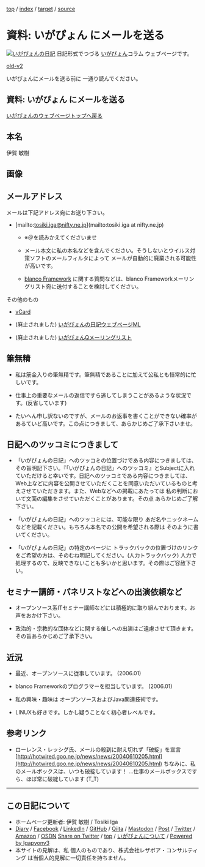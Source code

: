 [top](../index.html) / [index](index.html) / [target](https://www.igapyon.jp/igapyon/diary/memo/memoigamail.html) / [source](https://github.com/igapyon/diary/blob/master/memo/memoigamail.src.md) 

資料: いがぴょん にメールを送る
=====================================================================================================
[![いがぴょんの日記](https://www.igapyon.jp/igapyon/diary/images/iga200306s.jpg "いがぴょん")](https://www.igapyon.jp/igapyon/diary/memo/memoigapyon.html) 日記形式でつづる [いがぴょん](https://www.igapyon.jp/igapyon/diary/memo/memoigapyon.html)コラム ウェブページです。

[old-v2](memoigamail-orig.html)

いがぴょんにメールを送る前に 一通り読んでください。

## 資料: いがぴょん にメールを送る

[いがぴょんのウェブページトップへ戻る](../../index.html)

## 本名

伊賀 敏樹

## 画像

## メールアドレス

メールは下記アドレス宛にお送り下さい。

* [mailto:tosiki.iga@nifty.ne.jp](mailto:tosiki.iga at nifty.ne.jp)
  
  * ※＠を読みかえてくださいませ
    
  * メール本文に私の本名などを含んでください。そうしないとウイルス対策ソフトのメールフィルタによって メールが自動的に廃棄される可能性が高いです。
    
  * [blanco Framework](https://www.igapyon.jp/blanco/blanco.ja.html) に関する質問などは、blanco Frameworkメーリングリスト宛に送付することを検討してください。
  

その他のもの

* [vCard](../../igapyon.vcf)

* (廃止されました) [いがぴょんの日記ウェブページML](memoigapyonml.html)
  
* (廃止されました) [いがぴょんQメーリングリスト](http://homepage2.nifty.com/igat/igapyon/q/igapyon-q.html)

  
## 筆無精

* 私は筋金入りの筆無精です。筆無精であることに加えて公私とも恒常的に忙しいです。
  
* 仕事上の重要なメールの返信ですら逃してしまうことがあるような状況です。(反省しています)
  
* たいへん申し訳ないのですが、メールのお返事を書くことができない確率が あるていど高いです。この点につきまして、あらかじめご了承下さいませ。

## 日記へのツッコミにつきまして

* 「いがぴょんの日記」へのツッコミの位置づけである内容につきましては、その旨明記下さい。『「いがぴょんの日記」へのツッコミ』とSubjectに入れていただけると幸いです。日記へのツッコミである内容につきましては、Web上などに内容を公開させていただくことを同意いただいているものと考えさせていただきます。また、Webなどへの掲載にあたっては
  私の判断において文面の編集をさせていただくことがあります。その点 あらかじめご了解下さい。
  
* 「いがぴょんの日記」へのツッコミには、可能な限り あだ名やニックネームなどを記載ください。もちろん本名での公開を希望される際は そのように書いてください。
  
* 「いがぴょんの日記」の特定のページに トラックバックの位置づけのリンクをご希望の方は、そのむね明記してください。(人力トラックバック) 人力で処理するので、反映できないことも多いかと思います。その際はご容赦下さい。

## セミナー講師・パネリストなどへの出演依頼など

* オープンソース系ITセミナー講師などには積極的に取り組んでおります。お声をおかけ下さい。
  
* 政治的・宗教的な団体などに関する催しへの出演はご遠慮させて頂きます。その旨あらかじめご了承下さい。

## 近況

* 最近、オープンソースに従事しています。 (2006.01)
  
* blanco Frameworkのプログラマーを担当しています。 (2006.01)
  
* 私の興味・趣味は オープンソースおよびJava関連技術です。
  
* LINUXも好きです。しかし疑うことなく初心者レベルです。

## 参考リンク

* ローレンス・レッシグ氏、メールの殺到に耐え切れず「破綻」を宣言
  [http://hotwired.goo.ne.jp/news/news/20040610205.html](http://hotwired.goo.ne.jp/news/news/20040610205.html)
  ちなみに、私のメールボックスは、いつも破綻しています！ …仕事のメールボックスですら、ほぼ常に破綻しています (T_T)

----------------------------------------------------------------------------------------------------

## この日記について

* ホームページ更新者: 伊賀 敏樹 / Tosiki Iga
* [Diary](https://www.igapyon.jp/igapyon/diary/) / [Facebook](https://www.facebook.com/igapyon) / [LinkedIn](https://www.linkedin.com/in/toshikiiga) / [GitHub](https://github.com/igapyon) / [Qiita](https://qiita.com/igapyon) / [Mastodon](https://social.vivaldi.net/@igapyon) / [Post](https://post.news/igapyon) / [Twitter](https://twitter.com/ToshikiIga) / [Amazon](https://www.amazon.co.jp/%E4%BC%8A%E8%B3%80-%E6%95%8F%E6%A8%B9/e/B004LTQWCQ) / [OSDN](https://ja.osdn.net/users/iga/)
[Share on Twitter](https://twitter.com/intent/tweet?hashtags=igapyon%2Cdiary%2C%E3%81%84%E3%81%8C%E3%81%B4%E3%82%87%E3%82%93&text=%E8%B3%87%E6%96%99%3A+%E3%81%84%E3%81%8C%E3%81%B4%E3%82%87%E3%82%93+%E3%81%AB%E3%83%A1%E3%83%BC%E3%83%AB%E3%82%92%E9%80%81%E3%82%8B&url=https%3A%2F%2Fwww.igapyon.jp%2Figapyon%2Fdiary%2Fmemo%2Fmemoigamail.html) / [top](../index.html) / [いがぴょんについて](https://www.igapyon.jp/igapyon/diary/memo/memoigapyon.html) / [Powered by Igapyonv3](https://github.com/igapyon/igapyonv3)
* 本サイトの見解は、私 個人のものであり、株式会社レザボア・コンサルティング は当個人的見解に一切責任を持ちません。 
